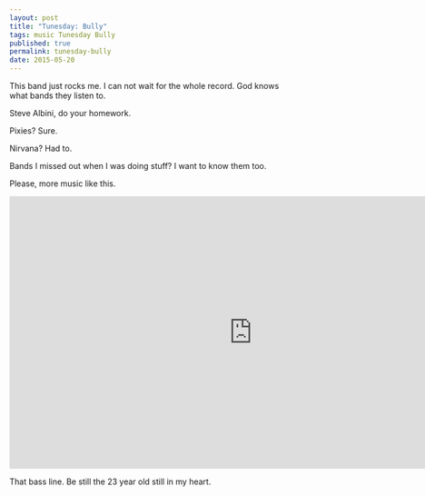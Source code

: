 ```yaml
---
layout: post
title: "Tunesday: Bully"
tags: music Tunesday Bully
published: true
permalink: tunesday-bully
date: 2015-05-20
---
```


This band just rocks me. I can not wait for the whole record. God knows what bands they listen to.

Steve Albini, do your homework.

Pixies? Sure.

 Nirvana? Had to.

Bands I missed out when I was doing stuff? I want to know them too.

Please, more music like this.

<div class="video-container"><iframe width="853" height="480" src="https://www.youtube.com/embed/kq3rNIYUwU0" frameborder="0" allowfullscreen></iframe></div>


That bass line. Be still the 23 year old still in my heart.
